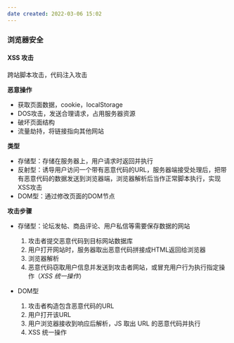 ```yaml
---
date created: 2022-03-06 15:02
---
```


### 浏览器安全

#### XSS 攻击
跨站脚本攻击，代码注入攻击

**恶意操作**
- 获取页面数据，cookie，localStorage
- DOS攻击，发送合理请求，占用服务器资源
- 破坏页面结构
- 流量劫持，将链接指向其他网站

**类型**
- 存储型：存储在服务器上，用户请求时返回并执行
- 反射型：诱导用户访问一个带有恶意代码的URL，服务器端接受处理后，把带有恶意代码的数据发送到浏览器端，浏览器解析后当作正常脚本执行，实现XSS攻击
- DOM型：通过修改页面的DOM节点

**攻击步骤**
- 存储型：论坛发帖、商品评论、用户私信等需要保存数据的网站
  1. 攻击者提交恶意代码到目标网站数据库
  2. 用户打开网站时，服务器取出恶意代码拼接成HTML返回给浏览器
  3. 浏览器解析
  4. 恶意代码窃取用户信息并发送到攻击者网站，或冒充用户行为执行指定操作（*XSS 统一操作*）

- DOM型
  1. 攻击者构造包含恶意代码的URL
  2. 用户打开该URL
  3. 用户浏览器接收到响应后解析，JS 取出 URL 的恶意代码并执行
  4. XSS 统一操作
